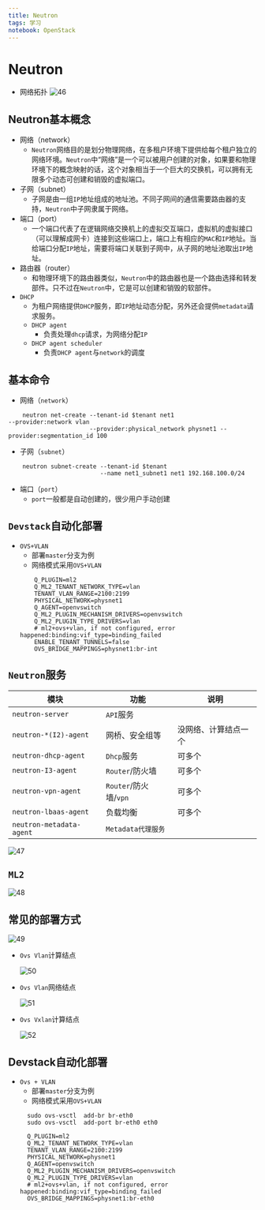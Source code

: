 ```yaml
---
title: Neutron
tags: 学习
notebook: OpenStack
---
```

# Neutron

* 网络拓扑
![46](https://pic2.superbed.cn/item/5de8c19ff1f6f81c50c63b2d.png)
## Neutron基本概念
* 网络（network）
  * `Neutron`网络目的是划分物理网络，在多租户环境下提供给每个租户独立的网络环境。`Neutron`中“网络”是一个可以被用户创建的对象，如果要和物理环境下的概念映射的话，这个对象相当于一个巨大的交换机，可以拥有无限多个动态可创建和销毁的虚拟端口。
* 子网（subnet）
  * 子网是由一组`IP`地址组成的地址池。不同子网间的通信需要路由器的支持，`Neutron`中子网隶属于网络。
* 端口（port）
  * 一个端口代表了在逻辑网络交换机上的虚拟交互端口，虚拟机的虚拟接口（可以理解成网卡）连接到这些端口上，端口上有相应的`MAC`和`IP`地址。当给端口分配`IP`地址，需要将端口关联到子网中，从子网的地址池取出`IP`地址。
* 路由器（router）
  * 和物理环境下的路由器类似，`Neutron`中的路由器也是一个路由选择和转发部件。只不过在`Neutron`中，它是可以创建和销毁的软部件。
* `DHCP`
  * 为租户网络提供`DHCP`服务，即`IP`地址动态分配，另外还会提供`metadata`请求服务。
  * `DHCP agent`
    * 负责处理`dhcp`请求，为网络分配`IP`
  * `DHCP agent scheduler`
    * 负责`DHCP agent`与`network`的调度

## 基本命令
* 网络（`network`）
```shell
    neutron net-create --tenant-id $tenant net1                                     --provider:network vlan 
                       --provider:physical_network physnet1 --provider:segmentation_id 100
``` 
* 子网（`subnet`）
```shell
    neutron subnet-create --tenant-id $tenant 
                          --name net1_subnet1 net1 192.168.100.0/24
```
* 端口（`port`）
  * `port`一般都是自动创建的，很少用户手动创建

## `Devstack`自动化部署
* `OVS+VLAN`
  * 部署`master`分支为例
  * 网络模式采用`OVS+VLAN`
  ```
      Q_PLUGIN=ml2
      Q_ML2_TENANT_NETWORK_TYPE=vlan
      TENANT_VLAN_RANGE=2100:2199
      PHYSICAL_NETWORK=physnet1
      Q_AGENT=openvswitch
      Q_ML2_PLUGIN_MECHANISM_DRIVERS=openvswitch
      Q_ML2_PLUGIN_TYPE_DRIVERS=vlan
      # ml2+ovs+vlan, if not configured, error happened:binding:vif_type=binding_failed
      ENABLE_TENANT_TUNNELS=false
      OVS_BRIDGE_MAPPINGS=physnet1:br-int
  ```
## `Neutron`服务
模块|功能|说明
-|-|-
`neutron-server`|`API`服务|
`neutron-*(I2)-agent`|网桥、安全组等|没网络、计算结点一个
`neutron-dhcp-agent`|`Dhcp`服务|可多个
`neutron-I3-agent`|`Router`/防火墙|可多个
`neutron-vpn-agent`|`Router`/防火墙/`vpn`|可多个
`neutron-lbaas-agent`|负载均衡|可多个
`neutron-metadata-agent`|`Metadata代理服务`|

![47](‪)

## `ML2`
![48]()

## 常见的部署方式
![49]()
* `Ovs Vlan`计算结点
  
  ![50]()

* `Ovs Vlan`网络结点

  ![51]()

* `Ovs Vxlan`计算结点

  ![52]()

## Devstack自动化部署
* `Ovs + VLAN`
  * 部署`master`分支为例
  * 网络模式采用`OVS+VLAN`
  ```shell
    sudo ovs-vsctl  add-br br-eth0
    sudo ovs-vsctl  add-port br-eth0 eth0
  ```
  ```
    Q_PLUGIN=ml2
    Q_ML2_TENANT_NETWORK_TYPE=vlan
    TENANT_VLAN_RANGE=2100:2199
    PHYSICAL_NETWORK=physnet1                                         
    Q_AGENT=openvswitch
    Q_ML2_PLUGIN_MECHANISM_DRIVERS=openvswitch
    Q_ML2_PLUGIN_TYPE_DRIVERS=vlan
    # ml2+ovs+vlan, if not configured, error happened:binding:vif_type=binding_failed
    OVS_BRIDGE_MAPPINGS=physnet1:br-eth0
  ```


